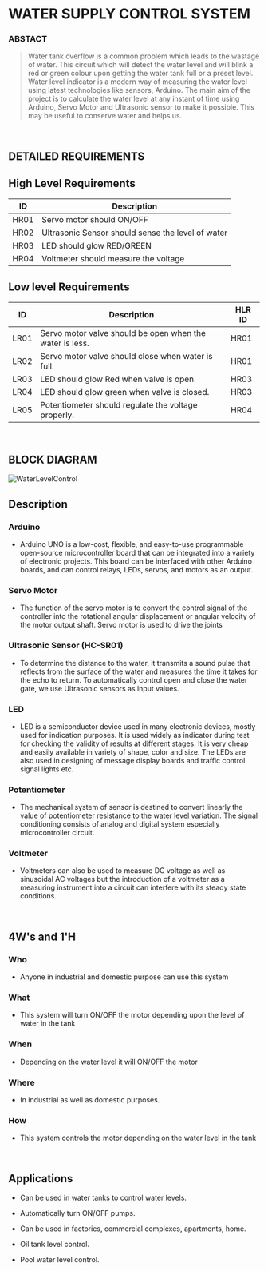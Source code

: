 # **WATER SUPPLY CONTROL SYSTEM**


### **ABSTACT**
> Water tank overflow is a common problem which leads to the wastage of water. This circuit which will detect the water level and will blink a red or green colour upon getting the water tank full or a preset level. Water level indicator is a modern way of measuring the water level using latest technologies like sensors, Arduino. The main aim of the project is to calculate the water level at any instant of time using Arduino, Servo Motor and Ultrasonic sensor to make it possible. This may be useful to conserve water and helps us.
<br/>


## **DETAILED REQUIREMENTS**

## **High Level Requirements**
| ID | Description | 
| ----- | ----- | 
| HR01 | Servo motor should ON/OFF |
| HR02 | Ultrasonic Sensor should sense the level of water |
| HR03 | LED should glow RED/GREEN |
| HR04 | Voltmeter should measure the voltage |

## **Low level Requirements**
| ID | Description | HLR ID |
| ------ | --------- | ------ |
| LR01 | Servo motor valve should be open when the water is less. | HR01 |
| LR02 | Servo motor valve should close when water is full. | HR01 |
| LR03 | LED should glow Red when valve is open. | HR03 |
| LR04 | LED should glow green when valve is closed. | HR03 |
| LR05 | Potentiometer should regulate the voltage properly. | HR04 |
<br/>


## **BLOCK DIAGRAM**
![WaterLevelControl](https://user-images.githubusercontent.com/98867361/155748963-c843c468-5965-4576-a6c3-b16b751cb8f5.png)
<br/>


## **Description**

### Arduino
- Arduino UNO is a low-cost, flexible, and easy-to-use programmable open-source microcontroller board that can be integrated into a variety of electronic projects. This board can be interfaced with other Arduino boards, and can control relays, LEDs, servos, and motors as an output. 

### Servo Motor
- The function of the servo motor is to convert the control signal of the controller into the rotational angular displacement or angular velocity of the motor output shaft. Servo motor is used to drive the joints

### Ultrasonic Sensor (HC-SR01)
- To determine the distance to the water, it transmits a sound pulse that reflects from the surface of the water and measures the time it takes for the echo to return. To automatically control open and close the water gate, we use Ultrasonic sensors as input values.

### LED
- LED is a semiconductor device used in many electronic devices, mostly used for indication purposes. It is used widely as indicator during test for checking the validity of results at different stages. It is very cheap and easily available in variety of shape, color and size. The LEDs are also used in designing of message display boards and traffic control signal lights etc.

### Potentiometer
- The mechanical system of sensor is destined to convert linearly the value of potentiometer resistance to the water level variation. The signal conditioning consists of analog and digital system especially microcontroller circuit.

### Voltmeter
- Voltmeters can also be used to measure DC voltage as well as sinusoidal AC voltages but the introduction of a voltmeter as a measuring instrument into a circuit can interfere with its steady state conditions.
<br/>


## **4W's and 1'H**

### Who
- Anyone in industrial and domestic purpose can use this system

### What
- This system will turn ON/OFF the motor depending upon the level of water in the tank

### When
- Depending on the water level it will ON/OFF the motor

### Where
- In industrial as well as domestic purposes.

### How
- This system controls the motor depending on the water level in the tank
<br/>


## **Applications**

- Can be used in water tanks to control water levels.

- Automatically turn ON/OFF pumps.

- Can be used in factories, commercial complexes, apartments, home.

- Oil tank level control.

- Pool water level control.
